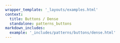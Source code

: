 ```yaml
---
wrapper_template: '_layouts/examples.html'
context:
  title: Buttons / Dense
  standalone: patterns_buttons
markdown_includes:
  example: '_includes/patterns/buttons/dense.html'
---
```

